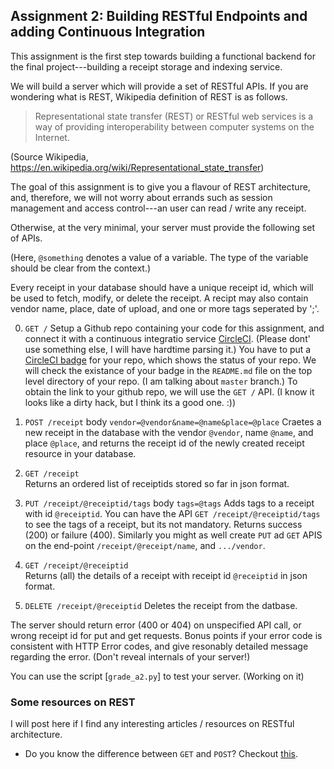 Assignment 2: Building RESTful Endpoints and adding Continuous Integration
---------------------------------------------------------

This assignment is the first step towards building a functional backend for
the final project---building a receipt storage and indexing service. 

We will build a server which will provide a set of RESTful APIs. If you are wondering what is 
REST, Wikipedia definition of REST is as follows.
> Representational state transfer (REST) or RESTful web services is a way of providing interoperability between computer systems on the Internet.

(Source Wikipedia, https://en.wikipedia.org/wiki/Representational_state_transfer)

The goal of this assignment is to give you a flavour of REST architecture, and, therefore, 
we will not worry about errands such as session management and access control---an user can read / write any receipt. 

Otherwise, at the very minimal, your server must provide the following set of APIs. 

(Here, `@something` denotes a value of a variable. The type of the variable should be
clear from the context.)

Every receipt in your database should have a unique receipt id, which will be used to fetch, modify, or delete the
receipt. A recipt may also contain vendor name, place, date of upload, and one or more tags seperated by ';'.
<!-- and a blob of text extracted from the receipt image. You do not have to store the image for the purpose of these APIs,
but might be useful to work with Vision API. (I haven't tried, so please educate me.) -->

0. `GET /`
    Setup a Github repo containing your code for this assignment, and connect it with a continuous 
    integratio service [CircleCI](https://circleci.com/). (Please dont' use something else, I will have hardtime parsing
    it.) You have to put a [CircleCI badge](https://circleci.com/docs/1.0/status-badges/) for your repo, which shows the
    status of your repo. We will check the existance of your badge in the `README.md` file on the top level directory of
    your repo. (I am talking about `master` branch.) 
    To obtain the link to your github repo, we will use the `GET /` API. (I know it looks like a dirty hack, but I think
    its a good one. :))
<!-- 1. `POST /user` body `username=@x&password=@y`  
    Registers a user with username `@x` and password `@y`. If a user already
    exists with the same username, the system should throw an error.  
    Returns 200 for success, and 400 for Failure. -->
1. `POST /receipt` body `vendor=@vendor&name=@name&place=@place`
    Craetes a new receipt in the database with the vendor `@vendor`, name `@name`, and place `@place`, and returns
    the receipt id of the newly created receipt resource in your database. 
    
    <!-- the submitted receipt image, name, tags (if any) in the db, and 
    runs optical character recognition (OCR) on the image using [Google Vision API](https://cloud.google.com/vision/).
    This call to OCR API should be asynchronous, and the `POST /receipt` call should return a receipt id `@receiptid` 
    immediately.  One can fetch the OCR output later using `GET /receipt/@receiptid`. -->
2. `GET /receipt`  
   Returns an ordered list of receiptids stored so far in json format.
3. `PUT /receipt/@receiptid/tags` body `tags=@tags`
   Adds tags to a receipt with id `@receiptid`. You can have the API `GET /receipt/@receiptid/tags` to see the tags of
   a receipt, but its not mandatory.
   Returns success (200) or failure (400). Similarly you might as well create `PUT` ad `GET` APIS on the end-point
   `/receipt/@receipt/name`, and `.../vendor`. 
<!--3. `PUT /receipt/@receiptid/tags` body `tags=@tags`  (All parameters might not be specified.) 
   Same as the 1, but this time an existing receipt is updated as opposed to creating
   a new one.  Returns success (200) or failure (400).-->
4. `GET /receipt/@receiptid`  
  Returns (all) the details of a receipt with receipt id `@receiptid` in json format. 
  <!--If the OCR output is not yet available, 
  you should indicate that in the OCR field.-->
5. `DELETE /receipt/@receiptid`
   Deletes the receipt from the datbase.

The server should return error (400 or 404) on unspecified API call, or wrong receipt id for put and get requests.
Bonus points if your error code is consistent with HTTP Error codes, and give resonably detailed message 
regarding the error. (Don't reveal internals of your server!)


You can use the script [`grade_a2.py`]  to test your server. (Working on it)



### Some resources on REST
I will post here if I find any interesting articles / resources on RESTful architecture. 
* Do you know the difference between `GET` and `POST`? Checkout [this](https://www.w3schools.com/tags/ref_httpmethods.asp). 
